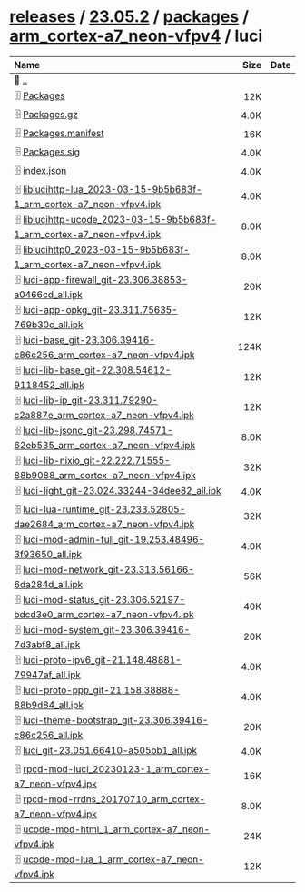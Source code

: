 ---
---

# [releases](/releases/) / [23.05.2](/releases/23.05.2/) / [packages](/releases/23.05.2/packages/) / [arm_cortex-a7_neon-vfpv4](/releases/23.05.2/packages/arm_cortex-a7_neon-vfpv4/) / luci


| Name | Size | Date |
|:---|---:|---|
| 📁 [..](../) | | |
| 🗄️ [Packages](./Packages) | 12K | |
| 🗄️ [Packages.gz](./Packages.gz) | 4.0K | |
| 🗄️ [Packages.manifest](./Packages.manifest) | 16K | |
| 🗄️ [Packages.sig](./Packages.sig) | 4.0K | |
| 🗄️ [index.json](./index.json) | 4.0K | |
| 🗄️ [liblucihttp-lua_2023-03-15-9b5b683f-1_arm_cortex-a7_neon-vfpv4.ipk](./liblucihttp-lua_2023-03-15-9b5b683f-1_arm_cortex-a7_neon-vfpv4.ipk) | 4.0K | |
| 🗄️ [liblucihttp-ucode_2023-03-15-9b5b683f-1_arm_cortex-a7_neon-vfpv4.ipk](./liblucihttp-ucode_2023-03-15-9b5b683f-1_arm_cortex-a7_neon-vfpv4.ipk) | 8.0K | |
| 🗄️ [liblucihttp0_2023-03-15-9b5b683f-1_arm_cortex-a7_neon-vfpv4.ipk](./liblucihttp0_2023-03-15-9b5b683f-1_arm_cortex-a7_neon-vfpv4.ipk) | 8.0K | |
| 🗄️ [luci-app-firewall_git-23.306.38853-a0466cd_all.ipk](./luci-app-firewall_git-23.306.38853-a0466cd_all.ipk) | 20K | |
| 🗄️ [luci-app-opkg_git-23.311.75635-769b30c_all.ipk](./luci-app-opkg_git-23.311.75635-769b30c_all.ipk) | 12K | |
| 🗄️ [luci-base_git-23.306.39416-c86c256_arm_cortex-a7_neon-vfpv4.ipk](./luci-base_git-23.306.39416-c86c256_arm_cortex-a7_neon-vfpv4.ipk) | 124K | |
| 🗄️ [luci-lib-base_git-22.308.54612-9118452_all.ipk](./luci-lib-base_git-22.308.54612-9118452_all.ipk) | 12K | |
| 🗄️ [luci-lib-ip_git-23.311.79290-c2a887e_arm_cortex-a7_neon-vfpv4.ipk](./luci-lib-ip_git-23.311.79290-c2a887e_arm_cortex-a7_neon-vfpv4.ipk) | 12K | |
| 🗄️ [luci-lib-jsonc_git-23.298.74571-62eb535_arm_cortex-a7_neon-vfpv4.ipk](./luci-lib-jsonc_git-23.298.74571-62eb535_arm_cortex-a7_neon-vfpv4.ipk) | 8.0K | |
| 🗄️ [luci-lib-nixio_git-22.222.71555-88b9088_arm_cortex-a7_neon-vfpv4.ipk](./luci-lib-nixio_git-22.222.71555-88b9088_arm_cortex-a7_neon-vfpv4.ipk) | 32K | |
| 🗄️ [luci-light_git-23.024.33244-34dee82_all.ipk](./luci-light_git-23.024.33244-34dee82_all.ipk) | 4.0K | |
| 🗄️ [luci-lua-runtime_git-23.233.52805-dae2684_arm_cortex-a7_neon-vfpv4.ipk](./luci-lua-runtime_git-23.233.52805-dae2684_arm_cortex-a7_neon-vfpv4.ipk) | 32K | |
| 🗄️ [luci-mod-admin-full_git-19.253.48496-3f93650_all.ipk](./luci-mod-admin-full_git-19.253.48496-3f93650_all.ipk) | 4.0K | |
| 🗄️ [luci-mod-network_git-23.313.56166-6da284d_all.ipk](./luci-mod-network_git-23.313.56166-6da284d_all.ipk) | 56K | |
| 🗄️ [luci-mod-status_git-23.306.52197-bdcd3e0_arm_cortex-a7_neon-vfpv4.ipk](./luci-mod-status_git-23.306.52197-bdcd3e0_arm_cortex-a7_neon-vfpv4.ipk) | 40K | |
| 🗄️ [luci-mod-system_git-23.306.39416-7d3abf8_all.ipk](./luci-mod-system_git-23.306.39416-7d3abf8_all.ipk) | 20K | |
| 🗄️ [luci-proto-ipv6_git-21.148.48881-79947af_all.ipk](./luci-proto-ipv6_git-21.148.48881-79947af_all.ipk) | 4.0K | |
| 🗄️ [luci-proto-ppp_git-21.158.38888-88b9d84_all.ipk](./luci-proto-ppp_git-21.158.38888-88b9d84_all.ipk) | 4.0K | |
| 🗄️ [luci-theme-bootstrap_git-23.306.39416-c86c256_all.ipk](./luci-theme-bootstrap_git-23.306.39416-c86c256_all.ipk) | 20K | |
| 🗄️ [luci_git-23.051.66410-a505bb1_all.ipk](./luci_git-23.051.66410-a505bb1_all.ipk) | 4.0K | |
| 🗄️ [rpcd-mod-luci_20230123-1_arm_cortex-a7_neon-vfpv4.ipk](./rpcd-mod-luci_20230123-1_arm_cortex-a7_neon-vfpv4.ipk) | 16K | |
| 🗄️ [rpcd-mod-rrdns_20170710_arm_cortex-a7_neon-vfpv4.ipk](./rpcd-mod-rrdns_20170710_arm_cortex-a7_neon-vfpv4.ipk) | 8.0K | |
| 🗄️ [ucode-mod-html_1_arm_cortex-a7_neon-vfpv4.ipk](./ucode-mod-html_1_arm_cortex-a7_neon-vfpv4.ipk) | 24K | |
| 🗄️ [ucode-mod-lua_1_arm_cortex-a7_neon-vfpv4.ipk](./ucode-mod-lua_1_arm_cortex-a7_neon-vfpv4.ipk) | 12K | |

